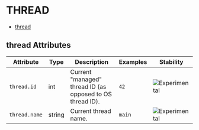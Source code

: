 <!--- Hugo front matter used to generate the website version of this page:
--->

# THREAD

- [thread](#thread)

## thread Attributes

| Attribute     | Type   | Description                                               | Examples | Stability                                                        |
| ------------- | ------ | --------------------------------------------------------- | -------- | ---------------------------------------------------------------- |
| `thread.id`   | int    | Current "managed" thread ID (as opposed to OS thread ID). | `42`     | ![Experimental](https://img.shields.io/badge/-experimental-blue) |
| `thread.name` | string | Current thread name.                                      | `main`   | ![Experimental](https://img.shields.io/badge/-experimental-blue) |

